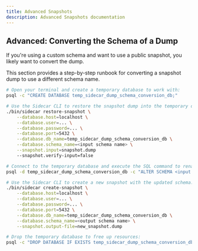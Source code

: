 ```yaml
---
title: Advanced Snapshots
description: Advanced Snapshots documentation
---
```



## Advanced: Converting the Schema of a Dump

If you're using a custom schema and want to use a public snapshot, you likely want to convert the dump.

This section provides a step-by-step runbook for converting a snapshot dump to use a different schema name.

```bash
# Open your terminal and create a temporary database to work with:
psql -c "CREATE DATABASE temp_sidecar_dump_schema_conversion_db;"

# Use the Sidecar CLI to restore the snapshot dump into the temporary database:
./bin/sidecar restore-snapshot \
    --database.host=localhost \
    --database.user=... \
    --database.password=... \
    --database.port=5432 \
    --database.db_name=temp_sidecar_dump_schema_conversion_db \
    --database.schema_name=<input schema name> \
    --snapshot.input=snapshot.dump
    --snapshot.verify-input=false

# Connect to the temporary database and execute the SQL command to rename the schema:
psql -d temp_sidecar_dump_schema_conversion_db -c "ALTER SCHEMA <input schema name> RENAME TO <output schema name>;"

# Use the Sidecar CLI to create a new snapshot with the updated schema:
./bin/sidecar create-snapshot \
    --database.host=localhost \
    --database.user=... \
    --database.password=... \
    --database.port=5432 \
    --database.db_name=temp_sidecar_dump_schema_conversion_db \
    --database.schema_name=<output schema name> \
    --snapshot.output-file=new_snapshot.dump

# Drop the temporary database to free up resources:
psql -c "DROP DATABASE IF EXISTS temp_sidecar_dump_schema_conversion_db;"
```